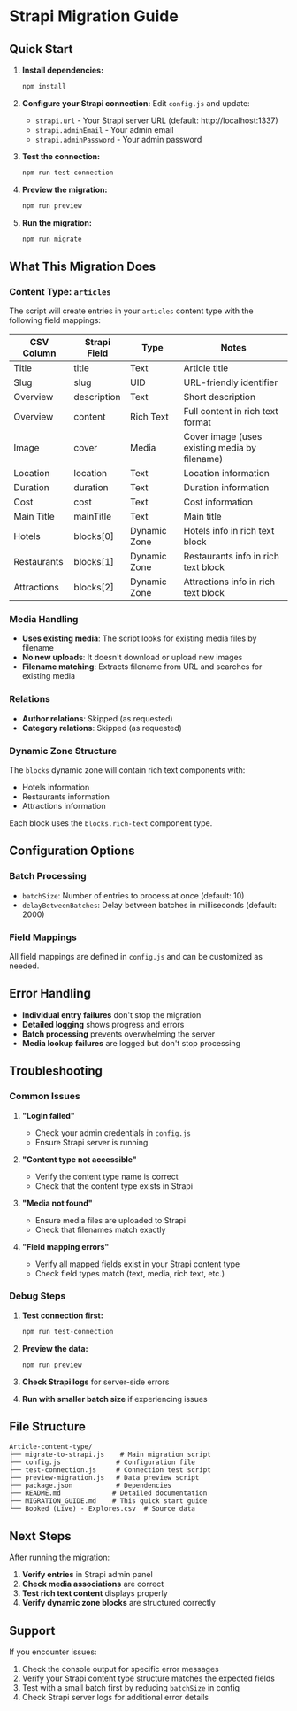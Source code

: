 # Strapi Migration Guide

## Quick Start

1. **Install dependencies:**
   ```bash
   npm install
   ```

2. **Configure your Strapi connection:**
   Edit `config.js` and update:
   - `strapi.url` - Your Strapi server URL (default: http://localhost:1337)
   - `strapi.adminEmail` - Your admin email
   - `strapi.adminPassword` - Your admin password

3. **Test the connection:**
   ```bash
   npm run test-connection
   ```

4. **Preview the migration:**
   ```bash
   npm run preview
   ```

5. **Run the migration:**
   ```bash
   npm run migrate
   ```

## What This Migration Does

### Content Type: `articles`

The script will create entries in your `articles` content type with the following field mappings:

| CSV Column | Strapi Field | Type | Notes |
|------------|--------------|------|-------|
| Title | title | Text | Article title |
| Slug | slug | UID | URL-friendly identifier |
| Overview | description | Text | Short description |
| Overview | content | Rich Text | Full content in rich text format |
| Image | cover | Media | Cover image (uses existing media by filename) |
| Location | location | Text | Location information |
| Duration | duration | Text | Duration information |
| Cost | cost | Text | Cost information |
| Main Title | mainTitle | Text | Main title |
| Hotels | blocks[0] | Dynamic Zone | Hotels info in rich text block |
| Restaurants | blocks[1] | Dynamic Zone | Restaurants info in rich text block |
| Attractions | blocks[2] | Dynamic Zone | Attractions info in rich text block |

### Media Handling

- **Uses existing media**: The script looks for existing media files by filename
- **No new uploads**: It doesn't download or upload new images
- **Filename matching**: Extracts filename from URL and searches for existing media

### Relations

- **Author relations**: Skipped (as requested)
- **Category relations**: Skipped (as requested)

### Dynamic Zone Structure

The `blocks` dynamic zone will contain rich text components with:
- Hotels information
- Restaurants information  
- Attractions information

Each block uses the `blocks.rich-text` component type.

## Configuration Options

### Batch Processing
- `batchSize`: Number of entries to process at once (default: 10)
- `delayBetweenBatches`: Delay between batches in milliseconds (default: 2000)

### Field Mappings
All field mappings are defined in `config.js` and can be customized as needed.

## Error Handling

- **Individual entry failures** don't stop the migration
- **Detailed logging** shows progress and errors
- **Batch processing** prevents overwhelming the server
- **Media lookup failures** are logged but don't stop processing

## Troubleshooting

### Common Issues

1. **"Login failed"**
   - Check your admin credentials in `config.js`
   - Ensure Strapi server is running

2. **"Content type not accessible"**
   - Verify the content type name is correct
   - Check that the content type exists in Strapi

3. **"Media not found"**
   - Ensure media files are uploaded to Strapi
   - Check that filenames match exactly

4. **"Field mapping errors"**
   - Verify all mapped fields exist in your Strapi content type
   - Check field types match (text, media, rich text, etc.)

### Debug Steps

1. **Test connection first:**
   ```bash
   npm run test-connection
   ```

2. **Preview the data:**
   ```bash
   npm run preview
   ```

3. **Check Strapi logs** for server-side errors

4. **Run with smaller batch size** if experiencing issues

## File Structure

```
Article-content-type/
├── migrate-to-strapi.js    # Main migration script
├── config.js              # Configuration file
├── test-connection.js     # Connection test script
├── preview-migration.js   # Data preview script
├── package.json           # Dependencies
├── README.md             # Detailed documentation
├── MIGRATION_GUIDE.md    # This quick start guide
└── Booked (Live) - Explores.csv  # Source data
```

## Next Steps

After running the migration:

1. **Verify entries** in Strapi admin panel
2. **Check media associations** are correct
3. **Test rich text content** displays properly
4. **Verify dynamic zone blocks** are structured correctly

## Support

If you encounter issues:
1. Check the console output for specific error messages
2. Verify your Strapi content type structure matches the expected fields
3. Test with a small batch first by reducing `batchSize` in config
4. Check Strapi server logs for additional error details









